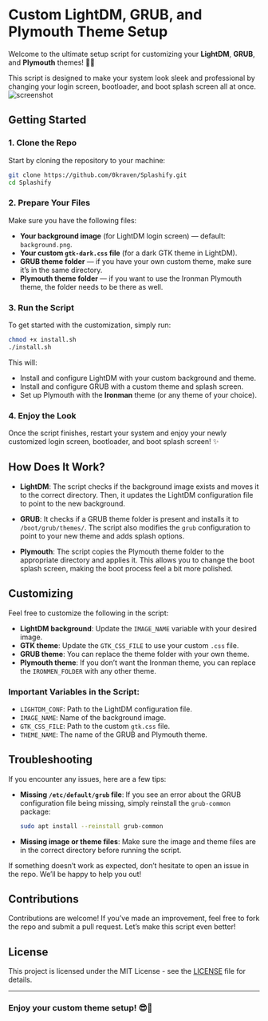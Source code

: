 
# Custom LightDM, GRUB, and Plymouth Theme Setup

Welcome to the ultimate setup script for customizing your **LightDM**, **GRUB**, and **Plymouth** themes! 🎨🚀

This script is designed to make your system look sleek and professional by changing your login screen, bootloader, and boot splash screen all at once.
![screenshot](https://github.com/user-attachments/assets/7455fcd6-3089-4b36-81e5-ddc28a4a5c56)


## Getting Started

### 1. Clone the Repo

Start by cloning the repository to your machine:

```bash
git clone https://github.com/0kraven/Splashify.git
cd Splashify
```

### 2. Prepare Your Files

Make sure you have the following files:

- **Your background image** (for LightDM login screen) — default: `background.png`.
- **Your custom `gtk-dark.css` file** (for a dark GTK theme in LightDM).
- **GRUB theme folder** — if you have your own custom theme, make sure it’s in the same directory.
- **Plymouth theme folder** — if you want to use the Ironman Plymouth theme, the folder needs to be there as well.

### 3. Run the Script

To get started with the customization, simply run:

```bash
chmod +x install.sh
./install.sh
```

This will:
- Install and configure LightDM with your custom background and theme.
- Install and configure GRUB with a custom theme and splash screen.
- Set up Plymouth with the **Ironman** theme (or any theme of your choice).

### 4. Enjoy the Look

Once the script finishes, restart your system and enjoy your newly customized login screen, bootloader, and boot splash screen! ✨

## How Does It Work?

- **LightDM**: 
   The script checks if the background image exists and moves it to the correct directory. Then, it updates the LightDM configuration file to point to the new background.
   
- **GRUB**: 
   It checks if a GRUB theme folder is present and installs it to `/boot/grub/themes/`. The script also modifies the `grub` configuration to point to your new theme and adds splash options.

- **Plymouth**: 
   The script copies the Plymouth theme folder to the appropriate directory and applies it. This allows you to change the boot splash screen, making the boot process feel a bit more polished.

## Customizing

Feel free to customize the following in the script:
- **LightDM background**: Update the `IMAGE_NAME` variable with your desired image.
- **GTK theme**: Update the `GTK_CSS_FILE` to use your custom `.css` file.
- **GRUB theme**: You can replace the theme folder with your own theme.
- **Plymouth theme**: If you don’t want the Ironman theme, you can replace the `IRONMEN_FOLDER` with any other theme.

### Important Variables in the Script:

- `LIGHTDM_CONF`: Path to the LightDM configuration file.
- `IMAGE_NAME`: Name of the background image.
- `GTK_CSS_FILE`: Path to the custom `gtk.css` file.
- `THEME_NAME`: The name of the GRUB and Plymouth theme.

## Troubleshooting

If you encounter any issues, here are a few tips:

- **Missing `/etc/default/grub` file**:
  If you see an error about the GRUB configuration file being missing, simply reinstall the `grub-common` package:
  
  ```bash
  sudo apt install --reinstall grub-common
  ```

- **Missing image or theme files**:
  Make sure the image and theme files are in the correct directory before running the script.

If something doesn’t work as expected, don’t hesitate to open an issue in the repo. We’ll be happy to help you out!

## Contributions

Contributions are welcome! If you’ve made an improvement, feel free to fork the repo and submit a pull request. Let’s make this script even better!

## License

This project is licensed under the MIT License - see the [LICENSE](LICENSE) file for details.

---

### Enjoy your custom theme setup! 😎🎨

